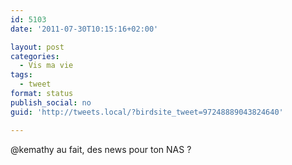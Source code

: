 ```yaml
---
id: 5103
date: '2011-07-30T10:15:16+02:00'

layout: post
categories:
  - Vis ma vie
tags:
  - tweet
format: status
publish_social: no
guid: 'http://tweets.local/?birdsite_tweet=97248889043824640'

---
```


@kemathy au fait, des news pour ton NAS ?